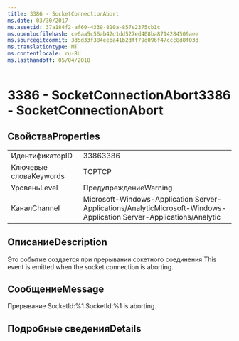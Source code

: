 ```yaml
---
title: 3386 - SocketConnectionAbort
ms.date: 03/30/2017
ms.assetid: 37a184f2-af60-4339-820a-857e2375cb1c
ms.openlocfilehash: ce6aa5c56ab42d1dd527ed408ba8714284509aee
ms.sourcegitcommit: 3d5d33f384eeba41b2dff79d096f47ccc8d8f03d
ms.translationtype: MT
ms.contentlocale: ru-RU
ms.lasthandoff: 05/04/2018
---
```

# <a name="3386---socketconnectionabort"></a><span data-ttu-id="85195-102">3386 - SocketConnectionAbort</span><span class="sxs-lookup"><span data-stu-id="85195-102">3386 - SocketConnectionAbort</span></span>
## <a name="properties"></a><span data-ttu-id="85195-103">Свойства</span><span class="sxs-lookup"><span data-stu-id="85195-103">Properties</span></span>  
  
|||  
|-|-|  
|<span data-ttu-id="85195-104">Идентификатор</span><span class="sxs-lookup"><span data-stu-id="85195-104">ID</span></span>|<span data-ttu-id="85195-105">3386</span><span class="sxs-lookup"><span data-stu-id="85195-105">3386</span></span>|  
|<span data-ttu-id="85195-106">Ключевые слова</span><span class="sxs-lookup"><span data-stu-id="85195-106">Keywords</span></span>|<span data-ttu-id="85195-107">TCP</span><span class="sxs-lookup"><span data-stu-id="85195-107">TCP</span></span>|  
|<span data-ttu-id="85195-108">Уровень</span><span class="sxs-lookup"><span data-stu-id="85195-108">Level</span></span>|<span data-ttu-id="85195-109">Предупреждение</span><span class="sxs-lookup"><span data-stu-id="85195-109">Warning</span></span>|  
|<span data-ttu-id="85195-110">Канал</span><span class="sxs-lookup"><span data-stu-id="85195-110">Channel</span></span>|<span data-ttu-id="85195-111">Microsoft-Windows-Application Server-Applications/Analytic</span><span class="sxs-lookup"><span data-stu-id="85195-111">Microsoft-Windows-Application Server-Applications/Analytic</span></span>|  
  
## <a name="description"></a><span data-ttu-id="85195-112">Описание</span><span class="sxs-lookup"><span data-stu-id="85195-112">Description</span></span>  
 <span data-ttu-id="85195-113">Это событие создается при прерывании сокетного соединения.</span><span class="sxs-lookup"><span data-stu-id="85195-113">This event is emitted when the socket connection is aborting.</span></span>  
  
## <a name="message"></a><span data-ttu-id="85195-114">Сообщение</span><span class="sxs-lookup"><span data-stu-id="85195-114">Message</span></span>  
 <span data-ttu-id="85195-115">Прерывание SocketId:%1.</span><span class="sxs-lookup"><span data-stu-id="85195-115">SocketId:%1 is aborting.</span></span>  
  
## <a name="details"></a><span data-ttu-id="85195-116">Подробные сведения</span><span class="sxs-lookup"><span data-stu-id="85195-116">Details</span></span>
